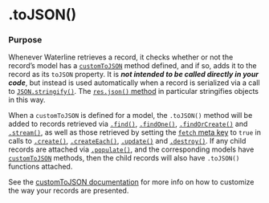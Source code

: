 # .toJSON()

### Purpose
Whenever Waterline retrieves a record, it checks whether or not the record&rsquo;s model has a [`customToJSON`](http://sailsjs.com/documentation/concepts/models-and-orm/model-settings#?customtojson) method defined, and if so, adds it to the record as its `toJSON` property.  It is _**not intended to be called directly in your code**_, but instead is used automatically when a record is serialized via a call to <a href="https://developer.mozilla.org/en-US/docs/Web/JavaScript/Reference/Global_Objects/JSON/stringify#toJSON()_behavior" target="_blank">`JSON.stringify()`</a>.  The [`res.json()` method](http://sailsjs.com/documentation/reference/response-res/res-json) in particular stringifies objects in this way.

When a `customToJSON` is defined for a model, the `.toJSON()` method will be added to records retrieved via [`.find()`](http://sailsjs.com/documentation/reference/waterline-orm/models/find), [`.findOne()`](http://sailsjs.com/documentation/reference/waterline-orm/models/find-one), [`.findOrCreate()`](http://sailsjs.com/documentation/reference/waterline-orm/models/find-or-create) and [`.stream()`](http://sailsjs.com/documentation/reference/waterline-orm/models/stream), as well as those retrieved by setting the [`fetch` meta key](http://sailsjs.com/documentation/reference/waterline-orm/queries/meta) to `true` in calls to [`.create()`](http://sailsjs.com/documentation/reference/waterline-orm/models/create), [`.createEach()`](http://sailsjs.com/documentation/reference/waterline-orm/models/create-each), [`.update()`](http://sailsjs.com/documentation/reference/waterline-orm/models/update) and [`.destroy()`](http://sailsjs.com/documentation/reference/waterline-orm/models/destroy).  If any child records are attached via [`.populate()`](http://sailsjs.com/documentation/reference/waterline-orm/queries/populate), and the corresponding models have [`customToJSON`](http://sailsjs.com/documentation/concepts/models-and-orm/model-settings#?customtojson) methods, then the child records will also have `.toJSON()` functions attached.

See the [customToJSON documentation](http://sailsjs.com/documentation/concepts/models-and-orm/model-settings#?customtojson) for more info on how to customize the way your records are presented.

<docmeta name="displayName" value=".toJSON()">
<docmeta name="pageType" value="method">
